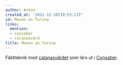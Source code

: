 ```yaml
---
author: Anton
created_at: '2011-12-28T19:53:17Z'
id: Mason an Turina
links:
  mention:
  - Consaber
  - calanasvärd
title: Mason an Turina
---
```


Fäktteknik med [calanasvärdet] som lärs ut i [Consaber].

  [calanasvärdet]: calanasvärd
  [Consaber]: Consaber
